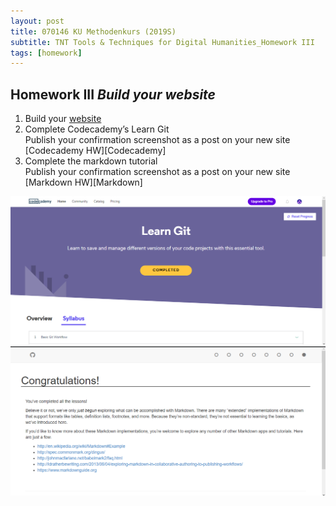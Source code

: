 ```yaml
---
layout: post
title: 070146 KU Methodenkurs (2019S)
subtitle: TNT Tools & Techniques for Digital Humanities_Homework III     
tags: [homework]
---
```


## Homework III _Build your website_   
1. Build your [website](https://phaenna.github.io)   
2. Complete Codecademy’s Learn Git   
	Publish your confirmation screenshot as a post on your new site   
	[Codecademy HW][Codecademy] 
3. Complete the markdown tutorial   
	Publish your confirmation screenshot as a post on your new site   
	[Markdown HW][Markdown]
   
   
![Codecademy](/img/HW_Codecademy.png)
![Markdown](/img/HW_Markdown.png)
